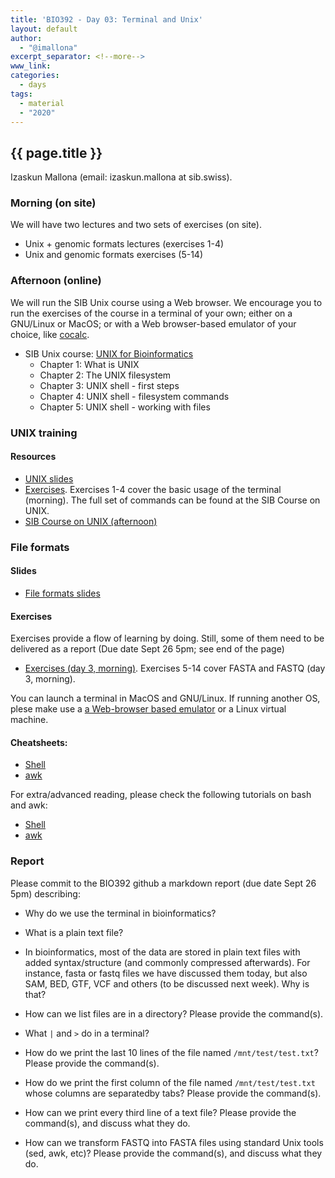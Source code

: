 ```yaml
---
title: 'BIO392 - Day 03: Terminal and Unix'
layout: default
author:
  - "@imallona"
excerpt_separator: <!--more-->
www_link:
categories:
  - days
tags:
  - material
  - "2020"
---
```


## {{ page.title }}

Izaskun Mallona (email: izaskun.mallona at sib.swiss).

### Morning (on site)

We will have two lectures and two sets of exercises (on site).

* Unix + genomic formats lectures (exercises 1-4)
* Unix and genomic formats exercises (5-14)

### Afternoon (online)

We will run the SIB Unix course using a Web browser. We encourage you to run the exercises of the course in a terminal of your own; either on a GNU/Linux or MacOS; or with a Web browser-based emulator of your choice, like [cocalc](https://cocalc.com/app?anonymous=terminal).

* SIB Unix course: [UNIX for Bioinformatics](https://edu.sib.swiss/pluginfile.php/2878/mod_resource/content/4/couselab-html/content.html)
   - Chapter 1: What is UNIX
   - Chapter 2: The UNIX filesystem
   - Chapter 3: UNIX shell - first steps
   - Chapter 4: UNIX shell - filesystem commands
   - Chapter 5: UNIX shell - working with files

<!--more-->

### UNIX training

#### Resources

* [UNIX slides](https://github.com/compbiozurich/UZH-BIO392/blob/master/course-material/2019/imallona/1_unix.pdf)
* [Exercises](https://github.com/compbiozurich/UZH-BIO392/blob/master/course-material/2020/imallona/3_exercises.md). Exercises 1-4 cover the basic usage of the terminal (morning). The full set of commands can be found at the SIB Course on UNIX.
* [SIB Course on UNIX (afternoon)](https://edu.sib.swiss/pluginfile.php/2878/mod_resource/content/4/couselab-html/content.html)

### File formats

#### Slides

* [File formats slides](https://github.com/compbiozurich/UZH-BIO392/blob/master/course-material/2019/imallona/2_genomics.pdf)

#### Exercises

Exercises provide a flow of learning by doing. Still, some of them need to be delivered as a report (Due date Sept 26 5pm; see end of the page)

* [Exercises (day 3, morning)](https://github.com/compbiozurich/UZH-BIO392/blob/master/course-material/2020/imallona/3_exercises.md). Exercises 5-14 cover FASTA and FASTQ (day 3, morning).

You can launch a terminal in MacOS and GNU/Linux. If running another OS, plese make use a [a Web-browser based emulator](https://cocalc.com/app?anonymous=terminal) or a Linux virtual machine.

#### Cheatsheets:

* [Shell](https://files.fosswire.com/2007/08/fwunixref.pdf)
* [awk](https://gist.github.com/Rafe/3102414)

For extra/advanced reading, please check the following tutorials on bash and awk:

* [Shell](http://www.grymoire.com/Unix/Sh.html)
* [awk](http://www.grymoire.com/Unix/Awk.html)

### Report

Please commit to the BIO392 github a markdown report (due date Sept 26 5pm) describing:

- Why do we use the terminal in bioinformatics?

- What is a plain text file?

- In bioinformatics, most of the data are stored in plain text files with added syntax/structure (and commonly compressed afterwards). For instance, fasta or fastq files we have discussed them today, but also SAM, BED, GTF, VCF and others (to be discussed next week). Why is that?

- How can we list files are in a directory? Please provide the command(s).

- What `|` and  `>` do in a terminal?

- How do we print the last 10 lines of the file named `/mnt/test/test.txt`? Please provide the command(s).

- How do we print the first column of the file named `/mnt/test/test.txt` whose columns are separatedby tabs? Please provide the command(s).

- How can we print every third line of a text file? Please provide the command(s), and discuss what they do.

- How can we transform FASTQ into FASTA files using standard Unix tools (sed, awk, etc)? Please provide the command(s), and discuss what they do.
